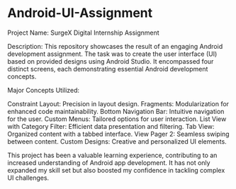 # Android-UI-Assignment

Project Name: SurgeX Digital Internship Assignment

Description:
This repository showcases the result of an engaging Android development assignment. The task was to create the user interface (UI) based on provided designs using Android Studio. It encompassed four distinct screens, each demonstrating essential Android development concepts.

Major Concepts Utilized:

Constraint Layout: Precision in layout design.
Fragments: Modularization for enhanced code maintainability.
Bottom Navigation Bar: Intuitive navigation for the user.
Custom Menus: Tailored options for user interaction.
List View with Category Filter: Efficient data presentation and filtering.
Tab View: Organized content with a tabbed interface.
View Pager 2: Seamless swiping between content.
Custom Designs: Creative and personalized UI elements.

This project has been a valuable learning experience, contributing to an increased understanding of Android app development. 
It has not only expanded my skill set but also boosted my confidence in tackling complex UI challenges.
